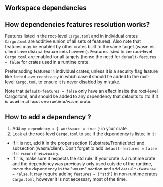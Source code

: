 ## Workspace dependencies

## How dependencies features resolution works?

Features listed in the root-level `Cargo.toml` and in individual crates `Cargo.toml` are additive
(union of all sets of features). Also note that features may be enabled by other crates built to the
same target (wasm vs client have distinct feature sets however). Features listed in the root-level
`Cargo.toml` are enabled for all targets (hense the need for `default-features = false` for crates
used in a runtime crate.

Prefer adding features in individual crates, unless it is a security flag feature like
`forbid-evm-reentrancy` in which case it should be added to the root-level `Cargo.toml` to ensure it
is never disabled by mistake.

Note that `default-features = false` only have an effect inside the root-level Cargo.toml, and
should be added to any dependency that defaults to std if it is used in at least one runtime/wasm
crate.

## How to add a dependency ?

1. Add `my-dependency = { workspace = true }` in your crate.
2. Look at the root-level `Cargo.toml` to see if the dependency is listed in it :

- If it is not, add it in the proper section (Substrate/Frontier/etc) and subsection
  (wasm/client). Don't forget to add `default-features = false` if in wasm if necessary.
- If it is, make sure it respects the std rule. If your crate is a runtime crate and the
  dependency was previously only used outside of the runtime, move the dependency in the "wasm"
  section and add `default-features = false`. It may require adding `features = ["std"]` in
  non-runtime crates `Cargo.toml`, however it is not necessary most of the time.
